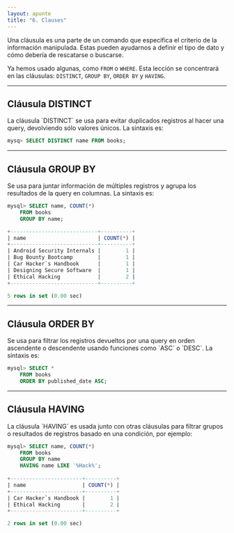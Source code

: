 ```yaml
---
layout: apunte
title: "6. Clauses"
---
```


Una cláusula es una parte de un comando que especifica el criterio de la información manipulada. Estas pueden ayudarnos a definir el tipo de dato y cómo debería de rescatarse o buscarse.

Ya hemos usado algunas, como `FROM` o `WHERE`. Esta lección se concentrará en las cláusulas: `DISTINCT`, `GROUP BY`, `ORDER BY` y `HAVING`.

-----------------
<h2>Cláusula DISTINCT</h2>
La cláusula `DISTINCT` se usa para evitar duplicados registros al hacer una query, devolviendo sólo valores únicos. La sintaxis es:

```sql
mysq> SELECT DISTINCT name FROM books;
```

------------------
<h2>Cláusula GROUP BY</h2>
Se usa para juntar información de múltiples registros y agrupa los resultados de la query en columnas. La sintaxis es:

```sql
mysql> SELECT name, COUNT(*)
	FROM books
	GROUP BY name;

+----------------------------+----------+
| name                       | COUNT(*) |
+----------------------------+----------+
| Android Security Internals |        1 |
| Bug Bounty Bootcamp        |        1 |
| Car Hacker`s Handbook      |        1 |
| Designing Secure Software  |        1 |
| Ethical Hacking            |        2 |
+----------------------------+----------+

5 rows in set (0.00 sec)
```

--------------------
<h2>Cláusula ORDER BY</h2>
Se usa para filtrar los registros devueltos por una query en orden ascendente o descendente usando funciones como `ASC` o `DESC`. La sintaxis es:

```sql
mysql> SELECT *
	FROM books
	ORDER BY published_date ASC;
```

-----------------
<h2>Cláusula HAVING</h2>
La cláusula `HAVING` es usada junto con otras cláusulas para filtrar grupos o resultados de registros basado en una condición, por ejemplo:

```sql
mysql> SELECT name, COUNT(*)
	FROM books
	GROUP BY name
	HAVING name LIKE '%Hack%';
	
+-----------------------+----------+
| name                  | COUNT(*) |
+-----------------------+----------+
| Car Hacker`s Handbook |        1 |
| Ethical Hacking       |        2 |
+-----------------------+----------+

2 rows in set (0.00 sec)
```
